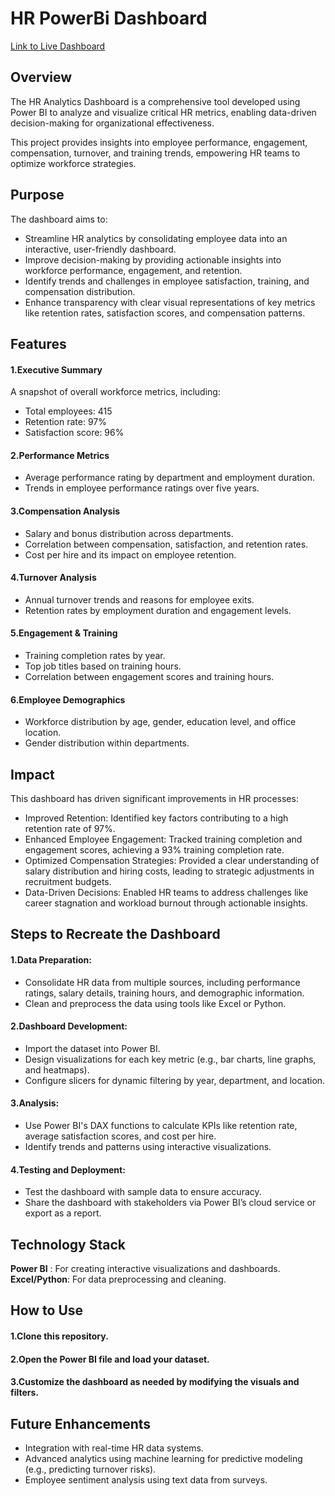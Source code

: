 # HR PowerBi Dashboard

[Link to Live Dashboard](https://app.powerbi.com/view?r=eyJrIjoiYWFhZGI0NWQtMzBjMy00YjJmLTkyNDMtY2NhZjQzZGJkMzdkIiwidCI6ImU5ODE4OTYxLTJkN2QtNGMwYS05ZGQ1LTI1MmRiYmM2ZWNkZiJ9)


## Overview
The HR Analytics Dashboard is a comprehensive tool developed using Power BI to analyze and visualize critical HR metrics, enabling data-driven decision-making for organizational effectiveness.

This project provides insights into employee performance, engagement, compensation, turnover, and training trends, empowering HR teams to optimize workforce strategies.

## Purpose
The dashboard aims to:

+ Streamline HR analytics by consolidating employee data into an interactive, user-friendly dashboard.
+ Improve decision-making by providing actionable insights into workforce performance, engagement, and retention.
+ Identify trends and challenges in employee satisfaction, training, and compensation distribution.
+ Enhance transparency with clear visual representations of key metrics like retention rates, satisfaction scores, and compensation patterns.

## Features
#### 1.Executive Summary
A snapshot of overall workforce metrics, including:
+ Total employees: 415
+ Retention rate: 97%
+ Satisfaction score: 96%

#### 2.Performance Metrics
+ Average performance rating by department and employment duration.
+ Trends in employee performance ratings over five years.

#### 3.Compensation Analysis
+ Salary and bonus distribution across departments.
+ Correlation between compensation, satisfaction, and retention rates.
+ Cost per hire and its impact on employee retention.

#### 4.Turnover Analysis
+ Annual turnover trends and reasons for employee exits.
+ Retention rates by employment duration and engagement levels.

#### 5.Engagement & Training
+ Training completion rates by year.
+ Top job titles based on training hours.
+ Correlation between engagement scores and training hours.

#### 6.Employee Demographics
+ Workforce distribution by age, gender, education level, and office location.
+ Gender distribution within departments.

## Impact
This dashboard has driven significant improvements in HR processes:

+ Improved Retention: Identified key factors contributing to a high retention rate of 97%.
+ Enhanced Employee Engagement: Tracked training completion and engagement scores, achieving a 93% training completion rate.
+ Optimized Compensation Strategies: Provided a clear understanding of salary distribution and hiring costs, leading to strategic adjustments in recruitment budgets.
+ Data-Driven Decisions: Enabled HR teams to address challenges like career stagnation and workload burnout through actionable insights.

## Steps to Recreate the Dashboard
#### 1.Data Preparation:
+ Consolidate HR data from multiple sources, including performance ratings, salary details, training hours, and demographic information.
+ Clean and preprocess the data using tools like Excel or Python.

#### 2.Dashboard Development:
+ Import the dataset into Power BI.
+ Design visualizations for each key metric (e.g., bar charts, line graphs, and heatmaps).
+ Configure slicers for dynamic filtering by year, department, and location.

#### 3.Analysis:
+ Use Power BI's DAX functions to calculate KPIs like retention rate, average satisfaction scores, and cost per hire.
+ Identify trends and patterns using interactive visualizations.

#### 4.Testing and Deployment:
+ Test the dashboard with sample data to ensure accuracy.
+ Share the dashboard with stakeholders via Power BI’s cloud service or export as a report.

## Technology Stack
**Power BI**  : For creating interactive visualizations and dashboards.
**Excel/Python**: For data preprocessing and cleaning.

## How to Use
#### 1.Clone this repository.
#### 2.Open the Power BI file and load your dataset.
#### 3.Customize the dashboard as needed by modifying the visuals and filters.

## Future Enhancements
+ Integration with real-time HR data systems.
+ Advanced analytics using machine learning for predictive modeling (e.g., predicting turnover risks).
+ Employee sentiment analysis using text data from surveys.
